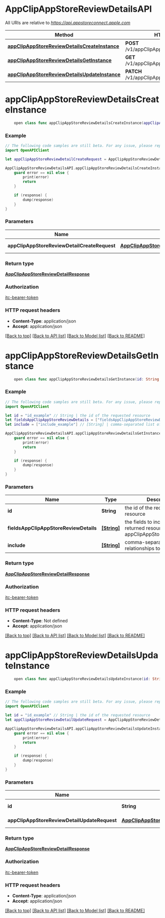 # AppClipAppStoreReviewDetailsAPI

All URIs are relative to *https://api.appstoreconnect.apple.com*

Method | HTTP request | Description
------------- | ------------- | -------------
[**appClipAppStoreReviewDetailsCreateInstance**](AppClipAppStoreReviewDetailsAPI.md#appclipappstorereviewdetailscreateinstance) | **POST** /v1/appClipAppStoreReviewDetails | 
[**appClipAppStoreReviewDetailsGetInstance**](AppClipAppStoreReviewDetailsAPI.md#appclipappstorereviewdetailsgetinstance) | **GET** /v1/appClipAppStoreReviewDetails/{id} | 
[**appClipAppStoreReviewDetailsUpdateInstance**](AppClipAppStoreReviewDetailsAPI.md#appclipappstorereviewdetailsupdateinstance) | **PATCH** /v1/appClipAppStoreReviewDetails/{id} | 


# **appClipAppStoreReviewDetailsCreateInstance**
```swift
    open class func appClipAppStoreReviewDetailsCreateInstance(appClipAppStoreReviewDetailCreateRequest: AppClipAppStoreReviewDetailCreateRequest, completion: @escaping (_ data: AppClipAppStoreReviewDetailResponse?, _ error: Error?) -> Void)
```



### Example
```swift
// The following code samples are still beta. For any issue, please report via http://github.com/OpenAPITools/openapi-generator/issues/new
import OpenAPIClient

let appClipAppStoreReviewDetailCreateRequest = AppClipAppStoreReviewDetailCreateRequest(data: AppClipAppStoreReviewDetailCreateRequest_data(type: "type_example", attributes: AppClipAppStoreReviewDetail_attributes(invocationUrls: ["invocationUrls_example"]), relationships: AppClipAppStoreReviewDetailCreateRequest_data_relationships(appClipDefaultExperience: AppClipAppStoreReviewDetailCreateRequest_data_relationships_appClipDefaultExperience(data: AppClipAppStoreReviewDetail_relationships_appClipDefaultExperience_data(type: "type_example", id: "id_example"))))) // AppClipAppStoreReviewDetailCreateRequest | AppClipAppStoreReviewDetail representation

AppClipAppStoreReviewDetailsAPI.appClipAppStoreReviewDetailsCreateInstance(appClipAppStoreReviewDetailCreateRequest: appClipAppStoreReviewDetailCreateRequest) { (response, error) in
    guard error == nil else {
        print(error)
        return
    }

    if (response) {
        dump(response)
    }
}
```

### Parameters

Name | Type | Description  | Notes
------------- | ------------- | ------------- | -------------
 **appClipAppStoreReviewDetailCreateRequest** | [**AppClipAppStoreReviewDetailCreateRequest**](AppClipAppStoreReviewDetailCreateRequest.md) | AppClipAppStoreReviewDetail representation | 

### Return type

[**AppClipAppStoreReviewDetailResponse**](AppClipAppStoreReviewDetailResponse.md)

### Authorization

[itc-bearer-token](../README.md#itc-bearer-token)

### HTTP request headers

 - **Content-Type**: application/json
 - **Accept**: application/json

[[Back to top]](#) [[Back to API list]](../README.md#documentation-for-api-endpoints) [[Back to Model list]](../README.md#documentation-for-models) [[Back to README]](../README.md)

# **appClipAppStoreReviewDetailsGetInstance**
```swift
    open class func appClipAppStoreReviewDetailsGetInstance(id: String, fieldsAppClipAppStoreReviewDetails: [FieldsAppClipAppStoreReviewDetails_appClipAppStoreReviewDetailsGetInstance]? = nil, include: [Include_appClipAppStoreReviewDetailsGetInstance]? = nil, completion: @escaping (_ data: AppClipAppStoreReviewDetailResponse?, _ error: Error?) -> Void)
```



### Example
```swift
// The following code samples are still beta. For any issue, please report via http://github.com/OpenAPITools/openapi-generator/issues/new
import OpenAPIClient

let id = "id_example" // String | the id of the requested resource
let fieldsAppClipAppStoreReviewDetails = ["fieldsAppClipAppStoreReviewDetails_example"] // [String] | the fields to include for returned resources of type appClipAppStoreReviewDetails (optional)
let include = ["include_example"] // [String] | comma-separated list of relationships to include (optional)

AppClipAppStoreReviewDetailsAPI.appClipAppStoreReviewDetailsGetInstance(id: id, fieldsAppClipAppStoreReviewDetails: fieldsAppClipAppStoreReviewDetails, include: include) { (response, error) in
    guard error == nil else {
        print(error)
        return
    }

    if (response) {
        dump(response)
    }
}
```

### Parameters

Name | Type | Description  | Notes
------------- | ------------- | ------------- | -------------
 **id** | **String** | the id of the requested resource | 
 **fieldsAppClipAppStoreReviewDetails** | [**[String]**](String.md) | the fields to include for returned resources of type appClipAppStoreReviewDetails | [optional] 
 **include** | [**[String]**](String.md) | comma-separated list of relationships to include | [optional] 

### Return type

[**AppClipAppStoreReviewDetailResponse**](AppClipAppStoreReviewDetailResponse.md)

### Authorization

[itc-bearer-token](../README.md#itc-bearer-token)

### HTTP request headers

 - **Content-Type**: Not defined
 - **Accept**: application/json

[[Back to top]](#) [[Back to API list]](../README.md#documentation-for-api-endpoints) [[Back to Model list]](../README.md#documentation-for-models) [[Back to README]](../README.md)

# **appClipAppStoreReviewDetailsUpdateInstance**
```swift
    open class func appClipAppStoreReviewDetailsUpdateInstance(id: String, appClipAppStoreReviewDetailUpdateRequest: AppClipAppStoreReviewDetailUpdateRequest, completion: @escaping (_ data: AppClipAppStoreReviewDetailResponse?, _ error: Error?) -> Void)
```



### Example
```swift
// The following code samples are still beta. For any issue, please report via http://github.com/OpenAPITools/openapi-generator/issues/new
import OpenAPIClient

let id = "id_example" // String | the id of the requested resource
let appClipAppStoreReviewDetailUpdateRequest = AppClipAppStoreReviewDetailUpdateRequest(data: AppClipAppStoreReviewDetailUpdateRequest_data(type: "type_example", id: "id_example", attributes: AppClipAppStoreReviewDetail_attributes(invocationUrls: ["invocationUrls_example"]))) // AppClipAppStoreReviewDetailUpdateRequest | AppClipAppStoreReviewDetail representation

AppClipAppStoreReviewDetailsAPI.appClipAppStoreReviewDetailsUpdateInstance(id: id, appClipAppStoreReviewDetailUpdateRequest: appClipAppStoreReviewDetailUpdateRequest) { (response, error) in
    guard error == nil else {
        print(error)
        return
    }

    if (response) {
        dump(response)
    }
}
```

### Parameters

Name | Type | Description  | Notes
------------- | ------------- | ------------- | -------------
 **id** | **String** | the id of the requested resource | 
 **appClipAppStoreReviewDetailUpdateRequest** | [**AppClipAppStoreReviewDetailUpdateRequest**](AppClipAppStoreReviewDetailUpdateRequest.md) | AppClipAppStoreReviewDetail representation | 

### Return type

[**AppClipAppStoreReviewDetailResponse**](AppClipAppStoreReviewDetailResponse.md)

### Authorization

[itc-bearer-token](../README.md#itc-bearer-token)

### HTTP request headers

 - **Content-Type**: application/json
 - **Accept**: application/json

[[Back to top]](#) [[Back to API list]](../README.md#documentation-for-api-endpoints) [[Back to Model list]](../README.md#documentation-for-models) [[Back to README]](../README.md)


